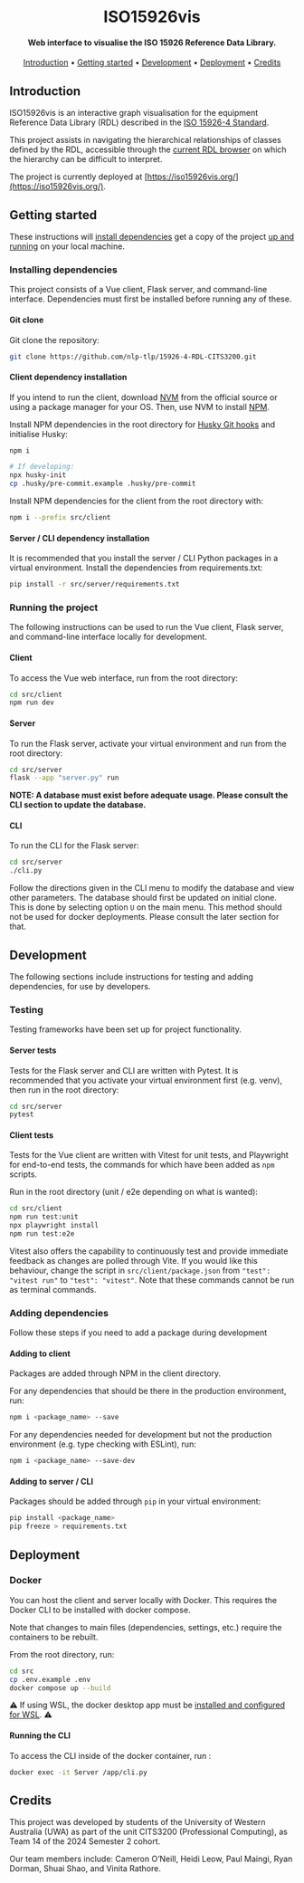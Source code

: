 <h1 align="center">
  <br>
  ISO15926vis
  <br>
</h1>
<h4 align="center">Web interface to visualise the ISO 15926 Reference Data Library.</h4>
<p align="center">
  <a href="#introduction">Introduction</a> •
  <a href="#getting-started">Getting started</a> •
  <a href="#development">Development</a> •
  <a href="#deployment">Deployment</a> •
  <a href="#credits">Credits</a>
</p>

## Introduction

ISO15926vis is an interactive graph visualisation for the equipment Reference Data Library (RDL) described in the [ISO 15926-4 Standard](https://15926.org/).

This project assists in navigating the hierarchical relationships of classes defined by the RDL, accessible through the [current RDL browser](https://data.15926.org/rdl/) on which the hierarchy can be difficult to interpret.

The project is currently deployed at [https://iso15926vis.org/](https://iso15926vis.org/).

## Getting started

These instructions will [install dependencies](#installing-dependencies) get a copy of the project [up and running](#running-the-project) on your local machine.

### Installing dependencies

This project consists of a Vue client, Flask server, and command-line interface. Dependencies must first be installed before running any of these.

#### Git clone

Git clone the repository:

```bash
git clone https://github.com/nlp-tlp/15926-4-RDL-CITS3200.git
```

#### Client dependency installation

If you intend to run the client, download [NVM](https://github.com/nvm-sh/nvm) from the official source or using a package manager for your OS. Then, use NVM to install [NPM](https://nodejs.org/en/download/package-manager).

Install NPM dependencies in the root directory for [Husky Git hooks](https://typicode.github.io/husky/) and initialise Husky:

```bash
npm i

# If developing:
npx husky-init
cp .husky/pre-commit.example .husky/pre-commit
```

Install NPM dependencies for the client from the root directory with:

```bash
npm i --prefix src/client
```

#### Server / CLI dependency installation

It is recommended that you install the server / CLI Python packages in a virtual environment. Install the dependencies from requirements.txt:

```bash
pip install -r src/server/requirements.txt
```

### Running the project

The following instructions can be used to run the Vue client, Flask server, and command-line interface locally for development.

#### Client

To access the Vue web interface, run from the root directory:

```bash
cd src/client
npm run dev
```

#### Server

To run the Flask server, activate your virtual environment and run from the root directory:

```bash
cd src/server
flask --app "server.py" run
```

**NOTE: A database must exist before adequate usage. Please consult the CLI section to update the database.**

#### CLI

To run the CLI for the Flask server:

```bash
cd src/server
./cli.py
```

Follow the directions given in the CLI menu to modify the database and view other parameters.
The database should first be updated on initial clone. This is done by selecting option `U` on the main menu.
This method should not be used for docker deployments. Please consult the later section for that.

## Development

The following sections include instructions for testing and adding dependencies, for use by developers.

### Testing

Testing frameworks have been set up for project functionality.

#### Server tests

Tests for the Flask server and CLI are written with Pytest. It is recommended that you activate your virtual environment first (e.g. venv), then run in the root directory:

```bash
cd src/server
pytest
```

#### Client tests

Tests for the Vue client are written with Vitest for unit tests, and Playwright for end-to-end tests, the commands for which have been added as `npm` scripts.

Run in the root directory (unit / e2e depending on what is wanted):

```bash
cd src/client
npm run test:unit
npx playwright install
npm run test:e2e
```

Vitest also offers the capability to continuously test and provide immediate feedback as changes are polled through Vite. If you would like this behaviour, change the script in `src/client/package.json` from `"test": "vitest run"` to `"test": "vitest"`. Note that these commands cannot be run as terminal commands.

### Adding dependencies

Follow these steps if you need to add a package during development

#### Adding to client

Packages are added through NPM in the client directory.

For any dependencies that should be there in the production environment, run:

```bash
npm i <package_name> --save
```

For any dependencies needed for development but not the production environment (e.g. type checking with ESLint), run:

```bash
npm i <package_name> --save-dev
```

#### Adding to server / CLI

Packages should be added through `pip` in your virtual environment:

```bash
pip install <package_name>
pip freeze > requirements.txt
```

## Deployment

### Docker

You can host the client and server locally with Docker. This requires the Docker CLI to be installed with docker compose.

Note that changes to main files (dependencies, settings, etc.) require the containers to be rebuilt.

From the root directory, run:

```bash
cd src
cp .env.example .env
docker compose up --build
```

⚠️ If using WSL, the docker desktop app must be [installed and configured for WSL](https://docs.docker.com/desktop/wsl/). ⚠️

#### Running the CLI

To access the CLI inside of the docker container, run :

```bash
docker exec -it Server /app/cli.py
```

## Credits

This project was developed by students of the University of Western Australia (UWA) as part of the unit CITS3200 (Professional Computing), as Team 14 of the 2024 Semester 2 cohort.

Our team members include: Cameron O’Neill, Heidi Leow, Paul Maingi, Ryan Dorman, Shuai Shao, and Vinita Rathore.
